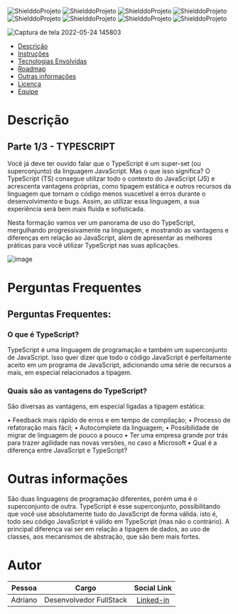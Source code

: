 <!-- PARA ESCOLHER AS CORES DAS LINGUAGENS USAR O SITE https://brandcolors.net/ -->
![ShielddoProjeto](https://img.shields.io/badge/Nome-Projeto-b52e31.svg?style=for-the-badge)
![ShielddoProjeto](https://img.shields.io/badge/Versão-0.0.1-e9ebec.svg?style=for-the-badge)
![ShielddoProjeto](https://img.shields.io/badge/License-GNU-orange?style=for-the-badge)
![ShielddoProjeto](https://img.shields.io/badge/Linguagem-Escolhida-00c4cc.svg?style=for-the-badge)
![ShielddoProjeto](https://img.shields.io/github/repo-size/renato-sampaio/modelo?style=for-the-badge)
![ShielddoProjeto](https://img.shields.io/tokei/lines/github/renato-sampaio/modelo?style=for-the-badge)
![ShielddoProjeto](https://img.shields.io/github/stars/renato-sampaio/modelo?style=for-the-badge) 
![ShielddoProjeto](https://img.shields.io/github/last-commit/renato-sampaio/modelo?style=for-the-badge)

<!-- Envie a imagem por meio de uma ISSUE e cole o link aqui nessa linha abaixo -->
![Captura de tela 2022-05-24 145803](https://user-images.githubusercontent.com/78602574/170101631-0425fe2f-a848-48f4-aef2-76be99ba273a.png)


- [Descrição](#descrição)
- [Instruções](#instruções)
- [Tecnologias Envolvidas](#tecnologias-envolvidas)
- [Roadmap](#roadmap)
- [Outras informações](#outras-informações)
- [Licença](#licença)
- [Equipe](#equipe)
  
# Descrição

## Parte 1/3 - TYPESCRIPT
Você já deve ter ouvido falar que o TypeScript é um super-set (ou superconjunto) da linguagem JavaScript. Mas o que isso significa? O TypeScript (TS) consegue utilizar todo o contexto do JavaScript (JS) e acrescenta vantagens próprias, como tipagem estática e outros recursos da linguagem que tornam o código menos suscetível a erros durante o desenvolvimento e bugs. Assim, ao utilizar essa linguagem, a sua experiência será bem mais fluida e sofisticada.

Nesta formação vamos ver um panorama de uso do TypeScript, mergulhando progressivamente na linguagem, e mostrando as vantagens e diferenças em relação ao JavaScript, além de apresentar as melhores práticas para você utilizar TypeScript nas suas aplicações.

<!-- 
    AS IMAGENS DE BANNERS EU COLOQUEI UM TAMANHO DE 1280 X 300 
    PARA IMAGENS DE TELA E OUTRAS NECESSIDADES, COLOQUE 1280 X 1280
-->
![image](https://user-images.githubusercontent.com/78602574/170101852-4cab57d2-a4be-4693-8508-7bf78e3b7886.png)


# Perguntas Frequentes

## Perguntas Frequentes: 
### O que é TypeScript?

TypeScript é uma linguagem de programação e também um superconjunto de JavaScript. Isso quer dizer que todo o código JavaScript é perfeitamente aceito em um programa de JavaScript, adicionando uma série de recursos a mais, em especial relacionados a tipagem.

### Quais são as vantagens do TypeScript?

São diversas as vantagens, em especial ligadas a tipagem estática:

• Feedback mais rápido de erros e em tempo de compilação;
• Processo de refatoração mais fácil;
• Autocomplete da linguagem;
• Possibilidade de migrar de linguagem de pouco a pouco
• Ter uma empresa grande por trás para trazer agilidade nas novas versões, no caso a Microsoft
• Qual é a diferença entre JavaScript e TypeScript?



# Outras informações

São duas linguagens de programação diferentes, porém uma é o superconjunto de outra. TypeScript é esse superconjunto, possibilitando que você use absolutamente tudo do JavaScript de forma válida. isto é, todo seu código JavaScript é válido em TypeScript (mas não o contrário). A principal diferença vai ser em relação a tipagem de dados, ao uso de classes, aos mecanismos de abstração, que são bem mais fortes.


# Autor

Pessoa | Cargo | Social Link
:-----:|:-----:|:----------:
Adriano | Desenvolvedor FullStack | [Linked-in](https://www.linkedin.com/in/renato-sampaio-52266b11a/)

